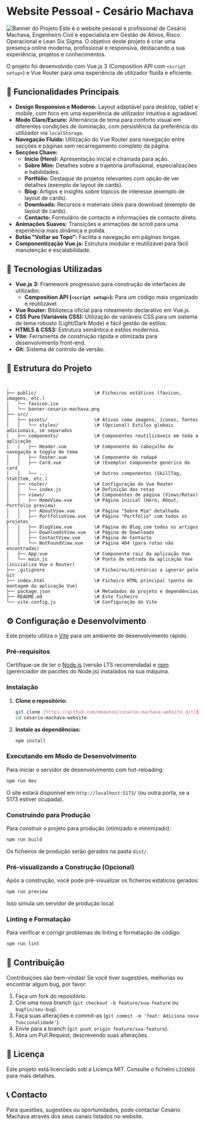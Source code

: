 # Website Pessoal - Cesário Machava

![Banner do Projeto](public/banner-cesario-machava.png) Este é o website pessoal e profissional de Cesário Machava, Engenheiro Civil e especialista em Gestão de Ativos, Risco Operacional e Lean Six Sigma. O objetivo deste projeto é criar uma presença online moderna, profissional e responsiva, destacando a sua experiência, projetos e conhecimentos.

O projeto foi desenvolvido com Vue.js 3 (Composition API com `<script setup>`) e Vue Router para uma experiência de utilizador fluída e eficiente.

## 🌟 Funcionalidades Principais

* **Design Responsivo e Moderno:** Layout adaptável para desktop, tablet e mobile, com foco em uma experiência de utilizador intuitiva e agradável.
* **Modo Claro/Escuro:** Alternância de tema para conforto visual em diferentes condições de iluminação, com persistência da preferência do utilizador via `localStorage`.
* **Navegação Fluída:** Utilização do Vue Router para navegação entre secções e páginas sem recarregamento completo da página.
* **Secções Chave:**
    * **Início (Hero):** Apresentação inicial e chamada para ação.
    * **Sobre Mim:** Detalhes sobre a trajetória profissional, especializações e habilidades.
    * **Portfólio:** Destaque de projetos relevantes com opção de ver detalhes (exemplo de layout de cards).
    * **Blog:** Artigos e insights sobre tópicos de interesse (exemplo de layout de cards).
    * **Downloads:** Recursos e materiais úteis para download (exemplo de layout de cards).
    * **Contacto:** Formulário de contacto e informações de contacto direto.
* **Animações Suaves:** Transições e animações de scroll para uma experiência mais dinâmica e polida.
* **Botão "Voltar ao Topo":** Facilita a navegação em páginas longas.
* **Componentização Vue.js:** Estrutura modular e reutilizável para fácil manutenção e escalabilidade.

## 🚀 Tecnologias Utilizadas

* **Vue.js 3:** Framework progressivo para construção de interfaces de utilizador.
    * **Composition API (`<script setup>`):** Para um código mais organizado e reutilizável.
* **Vue Router:** Biblioteca oficial para roteamento declarativo em Vue.js.
* **CSS Puro (Variáveis CSS):** Utilização de variáveis CSS para um sistema de tema robusto (Light/Dark Mode) e fácil gestão de estilos.
* **HTML5 & CSS3:** Estrutura semântica e estilos modernos.
* **Vite:** Ferramenta de construção rápida e otimizada para desenvolvimento front-end.
* **Git:** Sistema de controlo de versão.

## 📂 Estrutura do Projeto

```

.
├── public/                     \# Ficheiros estáticos (favicon, imagens, etc.)
│   └── favicon.ico
│   └── banner-cesario-machava.png
├── src/
│   ├── assets/                 \# Ativos como imagens, ícones, fontes
│   │   └── styles/             \# (Opcional) Estilos globais adicionais, se separados
│   ├── components/             \# Componentes reutilizáveis em toda a aplicação
│   │   ├── Header.vue          \# Componente do cabeçalho de navegação e toggle de tema
│   │   ├── Footer.vue          \# Componente do rodapé
│   │   ├── Card.vue            \# (Exemplo) Componente genérico de card
│   │   └── ...                 \# Outros componentes (SkillTag, StatItem, etc.)
│   ├── router/                 \# Configuração do Vue Router
│   │   └── index.js            \# Definição das rotas
│   ├── views/                  \# Componentes de página (Views/Rotas)
│   │   ├── HomeView.vue        \# Página inicial (Hero, About, Portfolio preview)
│   │   ├── AboutView.vue       \# Página "Sobre Mim" detalhada
│   │   ├── PortfolioView.vue   \# Página "Portfólio" com todos os projetos
│   │   ├── BlogView.vue        \# Página do Blog com todos os artigos
│   │   ├── DownloadsView.vue   \# Página de Downloads
│   │   ├── ContactView.vue     \# Página de Contacto
│   │   └── NotFoundView.vue    \# Página 404 (para rotas não encontradas)
│   ├── App.vue                 \# Componente raiz da aplicação Vue
│   └── main.js                 \# Ponto de entrada da aplicação Vue (inicializa Vue e Router)
├── .gitignore                  \# Ficheiros/diretórios a ignorar pelo Git
├── index.html                  \# Ficheiro HTML principal (ponto de montagem da aplicação Vue)
├── package.json                \# Metadados do projeto e dependências
├── README.md                   \# Este ficheiro
└── vite.config.js              \# Configuração do Vite

````

## ⚙️ Configuração e Desenvolvimento

Este projeto utiliza o [Vite](https://vitejs.dev/) para um ambiente de desenvolvimento rápido.

### Pré-requisitos

Certifique-se de ter o [Node.js](https://nodejs.org/) (versão LTS recomendada) e [npm](https://www.npmjs.com/) (gerenciador de pacotes do Node.js) instalados na sua máquina.

### Instalação

1.  **Clone o repositório:**

    ```bash
    git clone [https://github.com/mmaunze/cesario-machava-website.git](https://github.com/o-seu-usuario/cesario-machava-website.git)
    cd cesario-machava-website
    ```

2.  **Instale as dependências:**

    ```bash
    npm install
    ```

### Executando em Modo de Desenvolvimento

Para iniciar o servidor de desenvolvimento com hot-reloading:

```bash
npm run dev
````

O site estará disponível em `http://localhost:5173/` (ou outra porta, se a 5173 estiver ocupada).

### Construindo para Produção

Para construir o projeto para produção (otimizado e minimizado):

```bash
npm run build
```

Os ficheiros de produção serão gerados na pasta `dist/`.

### Pré-visualizando a Construção (Opcional)

Após a construção, você pode pré-visualizar os ficheiros estáticos gerados:

```bash
npm run preview
```

Isso simula um servidor de produção local.

### Linting e Formatação

Para verificar e corrigir problemas de linting e formatação de código:

```bash
npm run lint
```

## 🤝 Contribuição

Contribuições são bem-vindas\! Se você tiver sugestões, melhorias ou encontrar algum bug, por favor:

1.  Faça um fork do repositório.
2.  Crie uma nova branch (`git checkout -b feature/sua-feature` ou `bugfix/seu-bug`).
3.  Faça suas alterações e commit-as (`git commit -m 'feat: Adiciona nova funcionalidade'`).
4.  Envie para a branch (`git push origin feature/sua-feature`).
5.  Abra um Pull Request, descrevendo suas alterações.

## 📄 Licença

Este projeto está licenciado sob a Licença MIT. Consulte o ficheiro `LICENSE` para mais detalhes.


## 📞 Contacto

Para questões, sugestões ou oportunidades, pode contactar Cesário Machava através dos seus canais listados no website.

